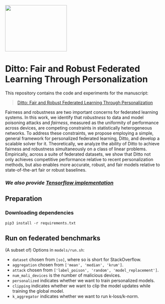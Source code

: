 <img width="200" height="150" src="https://user-images.githubusercontent.com/14993256/109053987-54418f80-76ab-11eb-98bd-2c119d8a61ce.gif">

# Ditto: Fair and Robust Federated Learning Through Personalization

This repository contains the code and experiments for the manuscript:

> [Ditto: Fair and Robust Federated Learning Through Personalization](https://arxiv.org/abs/2012.04221)
>

Fairness and robustness are two important concerns for federated learning systems.
In this work, we identify that *robustness* to data and model poisoning attacks and *fairness*, measured as the uniformity of performance across devices, are competing constraints in statistically heterogeneous networks. 
To address these constraints, we propose employing a simple, general framework for personalized federated learning, Ditto, and develop a scalable solver for it. 
Theoretically, we  analyze the ability of Ditto to achieve
fairness and robustness simultaneously on a class of linear problems.
Empirically, across a suite of federated datasets, we show that Ditto not only achieves competitive performance relative to recent personalization methods, but also enables more accurate, robust, and fair models relative to state-of-the-art fair or robust baselines.



### *We also provide [Tensorflow implementation](https://github.com/litian96/ditto)*



## Preparation


### Downloading dependencies

```
pip3 install -r requirements.txt
``` 

## Run on federated benchmarks

(A subset of) Options in `models/run.sh`:

* `dataset` chosen from `[so]`, where so is short for StackOverflow.
* `aggregation` chosen from `['mean', 'median', 'krum']`.
* `attack` chosen from `['label_poison', 'random', 'model_replacement']`. 
* `num_mali_devices` is the number of malicious devices. 
* `personalized` indicates whether we want to train personalized models.
* `clipping` indicates whether we want to clip the model updates while training the global model.
* `k_aggregator` indicates whether we want to run k-loss/k-norm.

